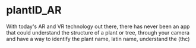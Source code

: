 plantID_AR
==========

With today's AR and VR technology out there, there has never been an app that could understand the structure of a plant or tree, through your camera and have a way to identify the plant name, latin name, understand the (thc) 